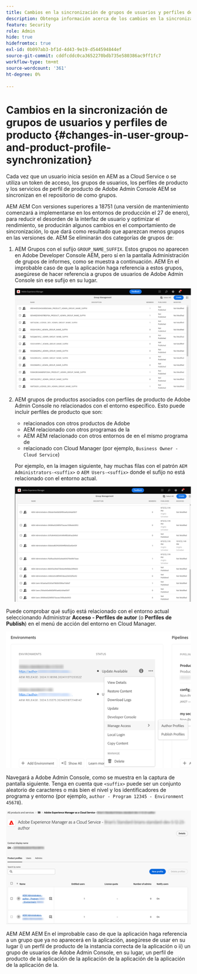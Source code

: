 ```yaml
---
title: Cambios en la sincronización de grupos de usuarios y perfiles de producto
description: Obtenga información acerca de los cambios en la sincronización de grupos de usuarios y perfiles de producto que llegan a AEM as a Cloud Service
feature: Security
role: Admin
hide: true
hidefromtoc: true
exl-id: 0b097ab3-bf1d-4d43-9e19-d544594844ef
source-git-commit: cddfcddc0ca3652270bdb735e580386ac9ff1fc7
workflow-type: tm+mt
source-wordcount: '361'
ht-degree: 0%

---
```


# Cambios en la sincronización de grupos de usuarios y perfiles de producto {#changes-in-user-group-and-product-profile-synchronization}

Cada vez que un usuario inicia sesión en AEM as a Cloud Service o se utiliza un token de acceso, los grupos de usuarios, los perfiles de producto y los servicios de perfil de producto de Adobe Admin Console AEM se sincronizan en el repositorio de como grupos.

AEM AEM Con versiones superiores a 18751 (una versión de mantenimiento comenzará a implementarse en los entornos de producción el 27 de enero), para reducir el desorden de la interfaz de usuario y optimizar el rendimiento, se producirán algunos cambios en el comportamiento de sincronización, lo que dará como resultado que aparezcan menos grupos en las versiones de. AEM Se eliminarán dos categorías de grupos de:

1. AEM Grupos con el sufijo `GROUP_NAME_SUFFIX`. Estos grupos no aparecen en Adobe Developer Console AEM, pero sí en la pantalla Administración de grupos de informes, como se muestra a continuación. AEM En el improbable caso de que la aplicación haga referencia a estos grupos, asegúrese de hacer referencia a grupos de usuarios de Adobe Admin Console sin ese sufijo en su lugar.

   ![Grupos eliminados 1](/help/security/assets/removed-groups-1.png)

1. AEM grupos de productos asociados con perfiles de producto de Adobe Admin Console no relacionados con el entorno específico. Esto puede incluir perfiles de producto que son:

   * relacionados con otros productos de Adobe
   * AEM relacionado con otros programas de la
   * AEM AEM relacionado con otros entornos de en el mismo programa de
   * relacionado con Cloud Manager (por ejemplo, `Business Owner - Cloud Service`)

   Por ejemplo, en la imagen siguiente, hay muchas filas con el patrón `AEM Administrators-<suffix>` o `AEM Users-<suffix>` donde el sufijo no está relacionado con el entorno actual.

   ![Grupos eliminados 2](/help/security/assets/removed-groups-2.png)

Puede comprobar qué sufijo está relacionado con el entorno actual seleccionando Administrar **Acceso - Perfiles de autor** (o **Perfiles de Publish**) en el menú de acción del entorno en Cloud Manager.

![Comprobar sufijos](/help/security/assets/suffix-check.png)

Navegará a Adobe Admin Console, como se muestra en la captura de pantalla siguiente. Tenga en cuenta que `<suffix>` puede ser un conjunto aleatorio de caracteres o más bien el nivel y los identificadores de programa y entorno (por ejemplo, `author - Program 12345 - Environment 45678`).

![Sufijos en el Admin Console](/help/security/assets/admin-console-profile-suffixes.png)

AEM AEM AEM En el improbable caso de que la aplicación haga referencia a un grupo que ya no aparecerá en la aplicación, asegúrese de usar en su lugar i) un perfil de producto de la instancia correcta de la aplicación o ii) un grupo de usuarios de Adobe Admin Console, en su lugar, un perfil de producto de la aplicación de la aplicación de la aplicación de la aplicación de la aplicación de la.


